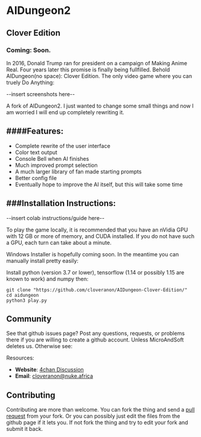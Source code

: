 # AIDungeon2
## Clover Edition
### Coming: Soon.

In 2016, Donald Trump ran for president on a campaign of Making Anime Real. Four years later this promise is finally being fullfilled. Behold AIDungeon(no space): Clover Edition. The only video game where you can truely Do Anything:

--insert screenshots here--

A fork of AIDungeon2. I just wanted to change some small things and now I am worried I will end up completely rewriting it.

####Features:
------------------------

* Complete rewrite of the user interface
 * Color text output
 * Console Bell when AI finishes
 * Much improved prompt selection
* A much larger library of fan made starting prompts
* Better config file
* Eventually hope to improve the AI itself, but this will take some time

###Installation Instructions:
------------------------

--insert colab instructions/guide here--

To play the game locally, it is recommended that you have an nVidia GPU with 12 GB or more of memory, and CUDA installed. If you do not have such a GPU, each turn can take about a minute.

Windows Installer is hopefully coming soon. In the meantime you can manually install pretty easily:

Install python (version 3.7 or lower), tensorflow (1.14 or possibly 1.15 are known to work) and numpy then:
```
git clone "https://github.com/cloveranon/AIDungeon-Clover-Edition/"
cd aidungeon
python3 play.py
```


Community
------------------------

See that github issues page? Post any questions, requests, or problems there if you are willing to create a github account. Unless MicroAndSoft deletes us.
Otherwise see:

Resources:

* **Website**: [4chan Discussion](https://boards.4chan.org/search#/aidungeon%20OR%20%22ai%20dungeon%22)
* **Email**: cloveranon@nuke.africa


Contributing
------------------------
Contributing are more than welcome. You can fork the thing and send a  [pull request](https://help.github.com/articles/using-pull-requests/) from your fork. Or you can possibly just edit the files from the github page if it lets you. If not fork the thing and try to edit your fork and submit it back.
